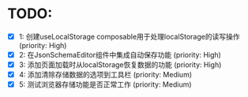 # TODO:

- [x] 1: 创建useLocalStorage composable用于处理localStorage的读写操作 (priority: High)
- [x] 2: 在JsonSchemaEditor组件中集成自动保存功能 (priority: High)
- [x] 3: 添加页面加载时从localStorage恢复数据的功能 (priority: High)
- [x] 4: 添加清除存储数据的选项到工具栏 (priority: Medium)
- [x] 5: 测试浏览器存储功能是否正常工作 (priority: Medium)
